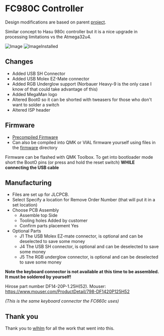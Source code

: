 # FC980C Controller
Design modifications are based on parent [project](https://github.com/wlhlm/fc980c-controller).  

Similar concept to Hasu 980c controller but it is a nice upgrade in processing limitations vs the Atmega32u4.

![Image](https://i.imgur.com/SFc11gN.jpg)
![ImageInstalled](https://i.imgur.com/FoyMTGV.jpg)

## Changes
* Added USB SH Connector
* Added USB Molex EZ-Mate connector
* Added RGB Underglow support (Norbauer Heavy-9 is the only case I know of that could take advantage of this)
* Added MegaMan logo
* Altered Boot0 so it can be shorted with tweasers for those who don't want to solder a switch
* Altered ISP header

## Firmware
* [Precompiled Firmware](/firmware)
* Can also be compiled into QMK or VIAL firmware yourself using files in the [firmware](/firmware/fc980c) directory

Firmware can be flashed with QMK Toolbox.  To get into bootloader mode short the BootO pins (or press and hold the reset switch) **WHILE connecting the USB cable**

## Manufacturing
* Files are set up for JLCPCB.  
* Select Specify a location for Remove Order Number (that will put it in a set location)
* Choose PCB Assembly
  * Assemble top Side
  * Tooling holes Added by customer
  * Confirm parts placement Yes
* Optional Parts
  * J1 The USB Molex EZ-mate connector, is optional and can be deselected to save some money
  * J4 The USB SH connector, is optional and can be deselected to save some money
  * J5 The RGB underglow connector, is optional and can be deselected to save some money

**Note the keyboard connector is not available at this time to be assembled.  It must be soldered by yourself!**

Hirose part number DF14-20P-1.25H(52).  Mouser: https://www.mouser.com/ProductDetail/798-DF1420P125H52

_(This is the same keyboard connector the FC660c uses)_

## Thank you
Thank you to [wlhlm](https://github.com/wlhlm) for all the work that went into this.  
